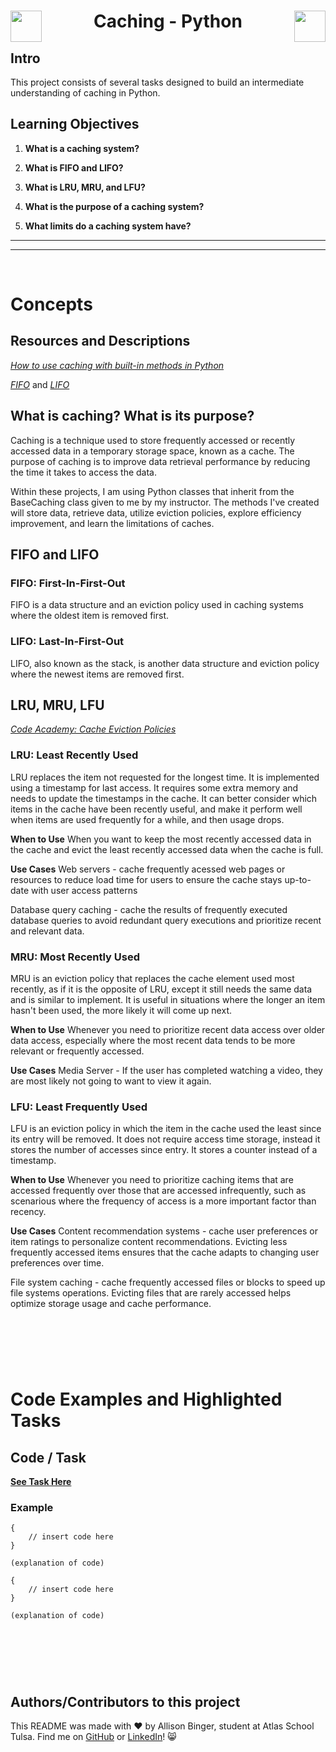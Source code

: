   <h1 align="center">
  <img src="https://static-00.iconduck.com/assets.00/cache-icon-2048x1986-kwtj7znt.png" align="left" width="50">
   Caching - Python
  <img src="https://static-00.iconduck.com/assets.00/cache-icon-2048x1986-kwtj7znt.png" align="right" width="50"></h1>


## Intro
This project consists of several tasks designed to build an intermediate understanding of caching in Python.

## Learning Objectives

1. **What is a caching system?**

2. **What is FIFO and LIFO?**

3. **What is LRU, MRU, and LFU?**

4. **What is the purpose of a caching system?**
   
5. **What limits do a caching system have?**

---
---
&nbsp;
&nbsp;
&nbsp;

# Concepts

## Resources and Descriptions
[*How to use caching with built-in methods in Python*](https://kadermiyanyedi.medium.com/how-to-use-caching-in-python-5d7a150dd30c)

[*FIFO*](https://en.wikipedia.org/wiki/Cache_replacement_policies#First_In_First_Out_%28FIFO%29) and [*LIFO*](https://en.wikipedia.org/wiki/Cache_replacement_policies#Last_In_First_Out_%28LIFO%29)

## What is caching? What is its purpose?
Caching is a technique used to store frequently accessed or recently accessed data in a temporary storage space, known as a cache. The purpose of caching is to improve data retrieval performance by reducing the time it takes to access the data. 

Within these projects, I am using Python classes that inherit from the BaseCaching class given to me by my instructor. The methods I've created will store data, retrieve data, utilize eviction policies, explore efficiency improvement, and learn the limitations of caches.

## FIFO and LIFO

### FIFO: First-In-First-Out
FIFO is a data structure and an eviction policy used in caching systems where the oldest item is removed first.

### LIFO: Last-In-First-Out
LIFO, also known as the stack, is another data structure and eviction policy where the newest items are removed first.

## LRU, MRU, LFU
[*Code Academy: Cache Eviction Policies*](https://www.codecademy.com/article/cache-eviction-policies)

### LRU: Least Recently Used
LRU replaces the item not requested for the longest time. It is implemented using a timestamp for last access. It requires some extra memory and needs to update the timestamps in the cache. It can better consider which items in the cache have been recently useful, and make it perform well when items are used frequently for a while, and then usage drops. 

**When to Use**
When you want to keep the most recently accessed data in the cache and evict the least recently accessed data when the cache is full. 

**Use Cases** 
Web servers - cache frequently acessed web pages or resources to reduce load time for users to ensure the cache stays up-to-date with user access patterns

Database query caching - cache the results of frequently executed database queries to avoid redundant query executions and prioritize recent and relevant data.

### MRU: Most Recently Used
MRU is an eviction policy that replaces the cache element used most recently, as if it is the opposite of LRU, except it still needs the same data and is similar to implement. It is useful in situations where the longer an item hasn't been used, the more likely it will come up next.

**When to Use**
Whenever you need to prioritize recent data access over older data access, especially where the most recent data tends to be more relevant or frequently accessed.

**Use Cases** 
Media Server - If the user has completed watching a video, they are most likely not going to want to view it again. 


### LFU: Least Frequently Used
LFU is an eviction policy in which the item in the cache used the least since its entry will be removed. It does not require access time storage, instead it stores the number of accesses since entry. It stores a counter instead of a timestamp.

**When to Use**
Whenever you need to prioritize caching items that are accessed frequently over those that are accessed infrequently, such as scenarious where the frequency of access is a more important factor than recency.

**Use Cases** 
Content recommendation systems - cache user preferences or item ratings to personalize content recommendations. Evicting less frequently accessed items ensures that the cache adapts to changing user preferences over time. 

File system caching - cache frequently accessed files or blocks to speed up file systems operations. Evicting files that are rarely accessed helps optimize storage usage and cache performance. 

&nbsp;
---
&nbsp;

# Code Examples and Highlighted Tasks

## Code / Task
[**See Task Here**](task-link)

### Example
```
{
	// insert code here
}

(explanation of code)
```
```
{
	// insert code here
}

(explanation of code)
```

&nbsp;
---
&nbsp;

## Authors/Contributors to this project
This README was made with :heart: by Allison Binger, student at Atlas School Tulsa. Find me on [GitHub](https://github.com/allisonabinger) or [LinkedIn](https://linkedin.com/in/allisonbinger)! :smile_cat:
